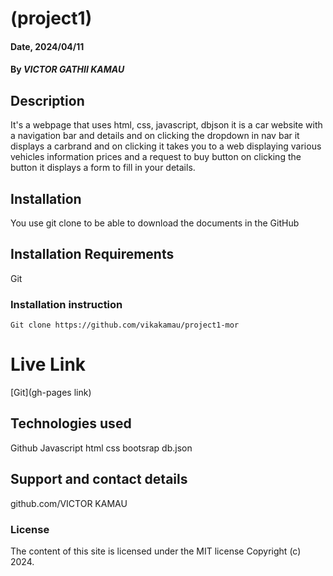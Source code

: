 # (project1)

#### Date, 2024/04/11

#### By *VICTOR GATHII KAMAU*

## Description
It's a webpage that uses html, css, javascript, dbjson it is a car website with a navigation bar and details and on clicking the dropdown in nav bar it displays a carbrand and on clicking it takes you to a web displaying various vehicles information prices and a request to buy button on clicking the button it displays a form to fill in your details.
## Installation
You use git clone to be able to download the documents in the GitHub

## Installation Requirements
Git

### Installation instruction
```
Git clone https://github.com/vikakamau/project1-mor
```

# Live Link
[Git](gh-pages link)

## Technologies used
Github
Javascript
html
css
bootsrap
db.json

## Support and contact details
github.com/VICTOR KAMAU

### License
The content of this site is licensed under the MIT license
Copyright (c) 2024.
